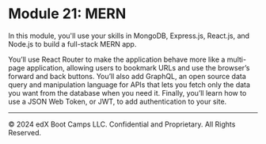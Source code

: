 # Module 21: MERN
In this module, you'll use your skills in MongoDB, Express.js, React.js, and Node.js to build a full-stack MERN app.

You’ll use React Router to make the application behave more like a multi-page application, allowing users to bookmark URLs and use the browser’s forward and back buttons. You’ll also add GraphQL, an open source data query and manipulation language for APIs that lets you fetch only the data you want from the database when you need it. Finally, you’ll learn how to use a JSON Web Token, or JWT, to add authentication to your site.

---
© 2024 edX Boot Camps LLC. Confidential and Proprietary. All Rights Reserved.